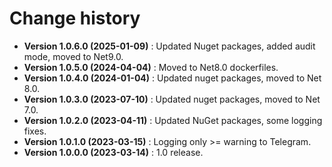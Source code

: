 # Change history

* **Version 1.0.6.0 (2025-01-09)** : Updated Nuget packages, added audit mode, moved to Net9.0.
* **Version 1.0.5.0 (2024-04-04)** : Moved to Net8.0 dockerfiles.
* **Version 1.0.4.0 (2024-01-04)** : Updated nuget packages, moved to Net 8.0.
* **Version 1.0.3.0 (2023-07-10)** : Updated nuget packages, moved to Net 7.0.
* **Version 1.0.2.0 (2023-04-11)** : Updated NuGet packages, some logging fixes.
* **Version 1.0.1.0 (2023-03-15)** : Logging only >= warning to Telegram.
* **Version 1.0.0.0 (2023-03-14)** : 1.0 release.